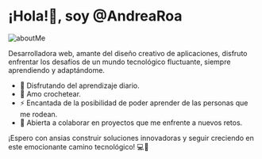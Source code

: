 # ¡Hola!👋, soy @AndreaRoa

![aboutMe](https://github.com/AndreaRoa/DEV006-md-links/assets/127570265/cd725fa4-84ff-4dce-81fc-5f5c3bb456b0)


Desarrolladora web, amante del diseño creativo de aplicaciones, disfruto enfrentar los desafíos de un mundo tecnológico fluctuante, siempre aprendiendo y adaptándome.

- 🔭 Disfrutando del aprendizaje diario. 
- 🧶 Amo crochetear.
- ⚡ Encantada de la posibilidad de poder aprender de las personas que me rodean. 
- 🤝 Abierta a colaborar en proyectos que me enfrente a nuevos retos.

 ¡Espero con ansias construir soluciones innovadoras y seguir creciendo en este emocionante camino tecnológico! 💻🚀
